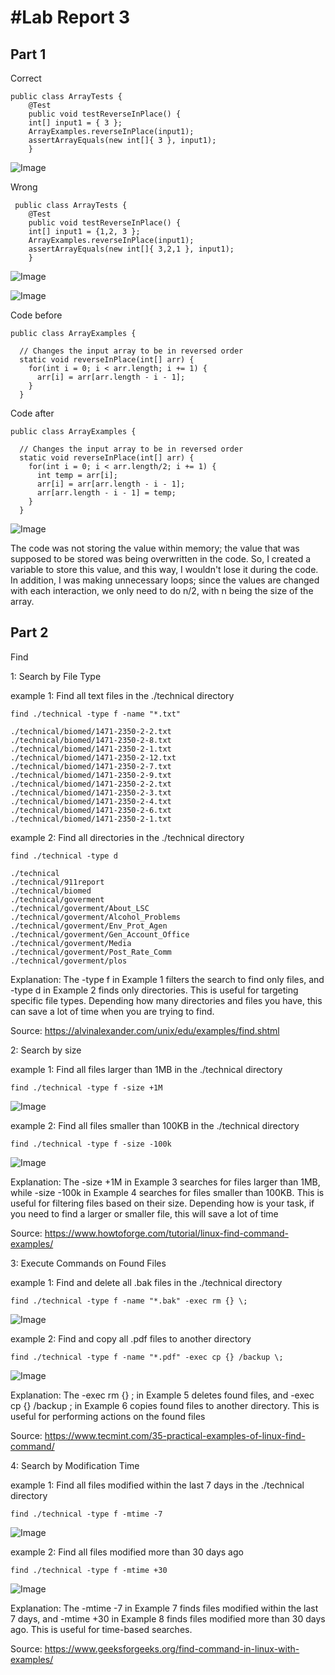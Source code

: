 #Lab Report 3
=========
Part 1
-------
Correct
```
public class ArrayTests {
	@Test 
	public void testReverseInPlace() {
    int[] input1 = { 3 };
    ArrayExamples.reverseInPlace(input1);
    assertArrayEquals(new int[]{ 3 }, input1);
	}
```

![Image](phlab3.1.png)


Wrong
```
 public class ArrayTests {
	@Test 
	public void testReverseInPlace() {
    int[] input1 = {1,2, 3 };
    ArrayExamples.reverseInPlace(input1);
    assertArrayEquals(new int[]{ 3,2,1 }, input1);
	}
```

![Image](phlab3.2.png)

![Image](phlab3.3.png)


Code before
```
public class ArrayExamples {

  // Changes the input array to be in reversed order
  static void reverseInPlace(int[] arr) {
    for(int i = 0; i < arr.length; i += 1) {
      arr[i] = arr[arr.length - i - 1];
    }
  }
```
  
Code after
```
public class ArrayExamples {

  // Changes the input array to be in reversed order
  static void reverseInPlace(int[] arr) {
    for(int i = 0; i < arr.length/2; i += 1) {
      int temp = arr[i];
      arr[i] = arr[arr.length - i - 1];
      arr[arr.length - i - 1] = temp;
    }
  }
```

![Image](phlab3.4.png)

The code was not storing the value within memory; the value that was supposed to be stored was being overwritten in the code. So, I created a variable to store this value, and this way, I wouldn't lose it during the code. In addition, I was making unnecessary loops; since the values are changed with each interaction, we only need to do n/2, with n being the size of the array.

Part 2
-------
Find

1: Search by File Type

example 1: Find all text files in the ./technical directory
```
find ./technical -type f -name "*.txt"
```
```
./technical/biomed/1471-2350-2-2.txt
./technical/biomed/1471-2350-2-8.txt
./technical/biomed/1471-2350-2-1.txt
./technical/biomed/1471-2350-2-12.txt
./technical/biomed/1471-2350-2-7.txt
./technical/biomed/1471-2350-2-9.txt
./technical/biomed/1471-2350-2-2.txt
./technical/biomed/1471-2350-2-3.txt
./technical/biomed/1471-2350-2-4.txt
./technical/biomed/1471-2350-2-6.txt
./technical/biomed/1471-2350-2-1.txt
```
example 2: Find all directories in the ./technical directory
```
find ./technical -type d
```
```
./technical
./technical/911report
./technical/biomed
./technical/goverment
./technical/goverment/About_LSC
./technical/goverment/Alcohol_Problems
./technical/goverment/Env_Prot_Agen
./technical/goverment/Gen_Account_Office
./technical/goverment/Media
./technical/goverment/Post_Rate_Comm
./technical/goverment/plos
```

Explanation: The -type f in Example 1 filters the search to find only files, and -type d in Example 2 finds only directories. This is useful for targeting specific file types. Depending how many directories and files you have, this can save a lot of time when you are trying to find.

Source: https://alvinalexander.com/unix/edu/examples/find.shtml

2: Search by size

example 1: Find all files larger than 1MB in the ./technical directory
```
find ./technical -type f -size +1M
```
![Image](ph32.png)

example 2: Find all files smaller than 100KB in the ./technical directory
```
find ./technical -type f -size -100k
```
![Image](ph33.png)

Explanation: The -size +1M in Example 3 searches for files larger than 1MB, while -size -100k in Example 4 searches for files smaller than 100KB. This is useful for filtering files based on their size. Depending how is your task, if you need to find a larger or smaller file, this will save a lot of time

Source: https://www.howtoforge.com/tutorial/linux-find-command-examples/

3: Execute Commands on Found Files

example 1: Find and delete all .bak files in the ./technical directory
```
find ./technical -type f -name "*.bak" -exec rm {} \;
```

![Image](phfind3.1.png)

example 2: Find and copy all .pdf files to another directory
```
find ./technical -type f -name "*.pdf" -exec cp {} /backup \;
```
![Image](phfind3.2.png)

Explanation: The -exec rm {} \; in Example 5 deletes found files, and -exec cp {} /backup \; in Example 6 copies found files to another directory. This is useful for performing actions on the found files

Source: https://www.tecmint.com/35-practical-examples-of-linux-find-command/

4: Search by Modification Time 

example 1: Find all files modified within the last 7 days in the ./technical directory
```
find ./technical -type f -mtime -7
```
![Image](ph36.png)

example 2: Find all files modified more than 30 days ago
```
find ./technical -type f -mtime +30
```
![Image](ph37.png)

Explanation: The -mtime -7 in Example 7 finds files modified within the last 7 days, and -mtime +30 in Example 8 finds files modified more than 30 days ago. This is useful for time-based searches.

Source: https://www.geeksforgeeks.org/find-command-in-linux-with-examples/

